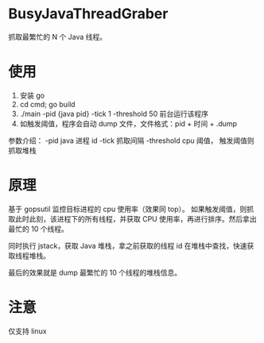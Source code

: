 # BusyJavaThreadGraber
抓取最繁忙的 N 个 Java 线程。

# 使用
1. 安装 go
2. cd cmd; go build
3. ./main -pid {java pid} -tick 1 -threshold 50 前台运行该程序
4. 如触发阈值，程序会自动 dump 文件，文件格式：pid + 时间 + .dump

参数介绍：
-pid java 进程 id
-tick 抓取间隔
-threshold cpu 阈值， 触发阈值则抓取堆栈




# 原理
基于 gopsutil 监控目标进程的 cpu 使用率（效果同 top）。
如果触发阈值，则抓取此时此刻，该进程下的所有线程，并获取 CPU 使用率，再进行排序。然后拿出最忙的 10 个线程。

同时执行 jstack，获取 Java 堆栈，拿之前获取的线程 id 在堆栈中查找，快速获取线程堆栈。

最后的效果就是 dump 最繁忙的 10 个线程的堆栈信息。

# 注意
仅支持 linux
